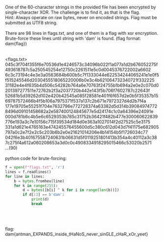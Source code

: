One of the 60-character strings in the provided file has been encrypted by single-character XOR. The challenge is to find it, as that is the flag.
\
Hint: Always operate on raw bytes, never on encoded strings. Flag must be submitted as UTF8 string.
\
\
There are 98 lines in flags.txt, and one of them is a flag with xor encryption.
\
Brute-force these lines until string with 'dam' is found. (flag format: dam{flag})
\
\
\
<flags.txt>
045c3f704f355f6e70536d1e4246573c34096b022f1a077a1d2b676052275f493618787c5a250545254e12750c2261511e5c0d0045376722002a6602\
6c3c73194c4e3e3a0563684b600b5c7f1333044e622534244065241e1e0f5f515245546d2030455518065220006b0e3c4b621064732340721f332225\
31182e4e4f635b4d506c54282b764a6e70763f24755b1b694a2e0e2c070d0201397277511e72762b2f3a2037720b442e143f5b706f7602787c22643f\
52681b5d39262d102e420b42545a085f28581e401f6f657d2e0b5f35357b1569787572466b4f5b106a7975371f537a137c2b671e7972327d4d2b7f4a\
177e19705e55251f704e7632796e772728374a63382d5d314b390849747728496d09101458682a2e587400124845677e5d24174c1c0a64396e24091e\
000d781b6c4b5e6c6529353b785c31752b36421f482b477e300060622839776e193a3c7e10156c715f39534d184d0e363a1027014f2d27525c5e3175\
331a1d621e4765163e474245576455600d5c380c612d043d7f41175e682905797a0c2e7f2e2c5c203b6b2e0e21621014206e4b14154b5f1726034c77\
042f6e3b401675587240631b06631d5f0119251801413b354a4c40112a3c387c275f4a612a060208653a3d0c0c4908334918295015466c53020b2571\
...(90)
\
\
python code for brute-forcing:

```python
f = open(f"flags.txt", 'r')
lines = f.readlines()
for line in lines:
    b = bytes.fromhex(line)
    for k in range(255):
        d = bytes([b[i] ^ k for i in range(len(b))])
        if d[:3] == b'dam':
            print(d)
            break
```
\
\
\
flag:
\
dam{antman_EXPANDS_inside_tHaNoS_never_sinGLE_cHaR_xOr_yeet}
